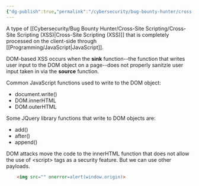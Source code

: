 ```yaml
---
{"dg-publish":true,"permalink":"/cybersecurity/bug-bounty-hunter/cross-site-scripting/dom-based-xss/","tags":["XSS"]}
---
```


A type of [[Cybersecurity/Bug Bounty Hunter/Cross-Site Scripting/Cross-Site Scripting (XSS)\|Cross-Site Scripting (XSS)]] that is completely processed on the client-side through [[Programming/JavaScript\|JavaScript]].

DOM-based XSS occurs when the **sink** function--the function that writes user input to the DOM object on a page--does not properly sanitzie user input taken in via the **source** function.

Common JavaScript functions used to write to the DOM object:
* document.write()
* DOM.innerHTML
* DOM.outerHTML

Some JQuery library functions that write to DOM objects are:
* add()
* after()
* append()

DOM attacks move the code to the innerHTML function that does not allow the use of \<script> tags as a security feature.  But we can use other payloads.

```html
	<img src="" onerror=alert(window.origin)>
```
